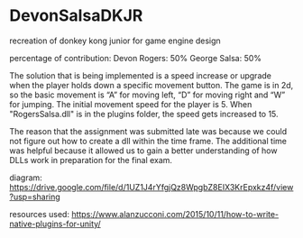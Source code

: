 # DevonSalsaDKJR
 recreation of donkey kong junior for game engine design

 percentage of contribution:
 Devon Rogers: 50%
 George Salsa: 50%


 The solution that is being implemented is a speed increase or upgrade when the player holds down a specific movement button. The game is in 2d, so the basic movement is “A” for moving left, “D” for moving right and “W” for jumping. The initial movement speed for the player is 5. When "RogersSalsa.dll" is in the plugins folder, the speed gets increased to 15.
 
 The reason that the assignment was submitted late was because we could not figure out how to create a dll within the time frame. The additional time was helpful because it allowed us to gain a better understanding of how DLLs work in preparation for the final exam.

 diagram:
https://drive.google.com/file/d/1UZ1J4rYfgjQz8WpgbZ8EIX3KrEpxkz4f/view?usp=sharing

 resources used:
https://www.alanzucconi.com/2015/10/11/how-to-write-native-plugins-for-unity/
